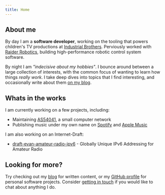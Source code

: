 ```yaml
---
title: Home
---
```


## About me

By day I am a **software developer**, working on the tooling that powers children's TV productions at [Industrial Brothers](https://www.industrialbrothers.com/).
Perviously worked with [Raider Robotics](https://www.raiderrobotics.org/), building high-performance robotic control system software.

By night I am *"indecisive about my hobbies"*. I bounce around between a large collection of interests, with the common focus of wanting to learn how things *really work*. I take deep dives into topics that I find interesting, and occasionally write about them [on my blog](/blog).

## Whats in the works

I am currently working on a few projects, including:

- Maintaining [AS54041](https://as54041.peeringdb.com), a small computer network
- Publishing music under my own name on [Spotify](https://open.spotify.com/artist/1aLNEmgqBJkhfkEZvf8Vh5) and [Apple Music](https://music.apple.com/us/artist/evan-pratten/1611566708)

I am also working on an Internet-Draft:

- [draft-evan-amateur-radio-ipv6](https://datatracker.ietf.org/doc/html/draft-evan-amateur-radio-ipv6) - Globally Unique IPv6 Addressing for Amateur Radio

<!-- ## Past experience

The following is a list of notable positions I have held in the past:

<div class="home-list">

- **Raider Robotics**: *Lead of Software Development*
  - Taught control systems development & embedded programming to high school students
  - Designed, built, and maintained [Lib5K](https://github.com/frc5024/lib5k), a Java-based monolithic robotics library
  - Gave multiple public talks on control systems and motion planning
  - Designed core software components for 4 competitive robots
  - Directed projects that won multiple software design awards
- **BealTV**: *Broadcast Engineer*
  - Managed vaious aspects of the production workflow, including:
    - Camera operation & switching
    - Livestream egress
    - Sound mixing
  - Built a new video streaming pipeline for the studio using Blackmagic video switching hardware and various pieces of open-source software
- **PCOL**: *Computer Technician*
  - Build custom computer systems for a wide range of requirements
  - Performed various routine maintenance tasks on client's systems
  - Wrote various task automation tools to streamline our workflow
- **RetryLife**: *Co-founder & Artist*
  - Composed two orchestral pieces for student orchestras
  - Produced a full-length theatrical soundtrack
  - Published 24 albums 
</div> -->

## Looking for more?

Try checking out my [blog](/blog) for written content, or my [GitHub profile](https://github.com/ewpratten) for personal software projects. Consider [getting in touch](/contact) if you would like to chat about anything I do.
